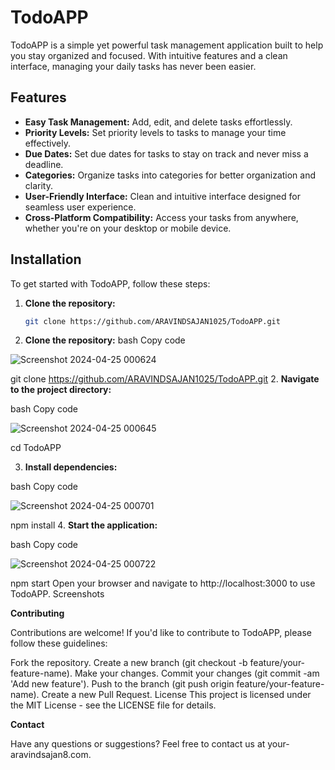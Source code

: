 # TodoAPP

TodoAPP is a simple yet powerful task management application built to help you stay organized and focused. With intuitive features and a clean interface, managing your daily tasks has never been easier.

## Features

- **Easy Task Management:** Add, edit, and delete tasks effortlessly.
- **Priority Levels:** Set priority levels to tasks to manage your time effectively.
- **Due Dates:** Set due dates for tasks to stay on track and never miss a deadline.
- **Categories:** Organize tasks into categories for better organization and clarity.
- **User-Friendly Interface:** Clean and intuitive interface designed for seamless user experience.
- **Cross-Platform Compatibility:** Access your tasks from anywhere, whether you're on your desktop or mobile device.

## Installation

To get started with TodoAPP, follow these steps:

1. **Clone the repository:**
   
   ```bash
   git clone https://github.com/ARAVINDSAJAN1025/TodoAPP.git


1. **Clone the repository:**
bash
Copy code

![Screenshot 2024-04-25 000624](https://github.com/ARAVINDSAJAN1025/TodoAPP/assets/146984942/781518d7-447f-42d9-96cc-ca065dd818ab)

git clone https://github.com/ARAVINDSAJAN1025/TodoAPP.git
2. **Navigate to the project directory:**

bash
Copy code

![Screenshot 2024-04-25 000645](https://github.com/ARAVINDSAJAN1025/TodoAPP/assets/146984942/3db338c7-d952-4daf-bb57-f030da4ce678)

cd TodoAPP

3. **Install dependencies:**

bash
Copy code

![Screenshot 2024-04-25 000701](https://github.com/ARAVINDSAJAN1025/TodoAPP/assets/146984942/bf2b5249-3762-4c4f-bf45-73b8c10a05c7)

npm install
4.
**Start the application:**

bash
Copy code

![Screenshot 2024-04-25 000722](https://github.com/ARAVINDSAJAN1025/TodoAPP/assets/146984942/5550ff12-0837-4e02-961e-ee6bfc8f5ea1)

npm start
Open your browser and navigate to http://localhost:3000 to use TodoAPP.
Screenshots


**Contributing**

Contributions are welcome! If you'd like to contribute to TodoAPP, please follow these guidelines:

Fork the repository.
Create a new branch (git checkout -b feature/your-feature-name).
Make your changes.
Commit your changes (git commit -am 'Add new feature').
Push to the branch (git push origin feature/your-feature-name).
Create a new Pull Request.
License
This project is licensed under the MIT License - see the LICENSE file for details.

**Contact**

Have any questions or suggestions? Feel free to contact us at your-aravindsajan8.com.

